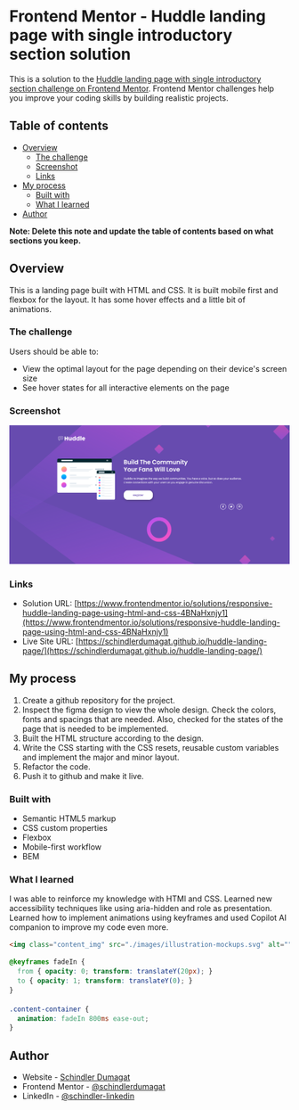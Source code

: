 # Frontend Mentor - Huddle landing page with single introductory section solution

This is a solution to the [Huddle landing page with single introductory section challenge on Frontend Mentor](https://www.frontendmentor.io/challenges/huddle-landing-page-with-a-single-introductory-section-B_2Wvxgi0). Frontend Mentor challenges help you improve your coding skills by building realistic projects. 

## Table of contents

- [Overview](#overview)
  - [The challenge](#the-challenge)
  - [Screenshot](#screenshot)
  - [Links](#links)
- [My process](#my-process)
  - [Built with](#built-with)
  - [What I learned](#what-i-learned)
- [Author](#author)

**Note: Delete this note and update the table of contents based on what sections you keep.**

## Overview

This is a landing page built with HTML and CSS. It is built mobile first and flexbox for the layout. It has some hover effects and a little bit of animations.

### The challenge

Users should be able to:

- View the optimal layout for the page depending on their device's screen size
- See hover states for all interactive elements on the page

### Screenshot

![](./screenshot.png)

### Links

- Solution URL: [https://www.frontendmentor.io/solutions/responsive-huddle-landing-page-using-html-and-css-4BNaHxnjy1](https://www.frontendmentor.io/solutions/responsive-huddle-landing-page-using-html-and-css-4BNaHxnjy1)
- Live Site URL: [https://schindlerdumagat.github.io/huddle-landing-page/](https://schindlerdumagat.github.io/huddle-landing-page/)

## My process

1. Create a github repository for the project.
2. Inspect the figma design to view the whole design. Check the colors, fonts and spacings that are needed. Also, checked for the states of the page that is needed to be implemented.
3. Built the HTML structure according to the design.
4. Write the CSS starting with the CSS resets, reusable custom variables and implement the major and minor layout.
5. Refactor the code.
6. Push it to github and make it live.

### Built with

- Semantic HTML5 markup
- CSS custom properties
- Flexbox
- Mobile-first workflow
- BEM

### What I learned

I was able to reinforce my knowledge with HTMl and CSS. Learned new accessibility techniques like using aria-hidden and role as presentation. Learned how to implement animations using keyframes and used Copilot AI companion to improve my code even more.

```html
<img class="content_img" src="./images/illustration-mockups.svg" alt="" role="presentation" aria-hidden="true" />
```

```css
@keyframes fadeIn {
  from { opacity: 0; transform: translateY(20px); }
  to { opacity: 1; transform: translateY(0); }
}

.content-container {
  animation: fadeIn 800ms ease-out;
}
```

## Author

- Website - [Schindler Dumagat](https://schindlerdumagat.github.io/webportfolio/)
- Frontend Mentor - [@schindlerdumagat](https://www.frontendmentor.io/profile/schindlerdumagat)
- LinkedIn - [@schindler-linkedin](https://www.linkedin.com/in/schindler-dumagat-015238230/)
